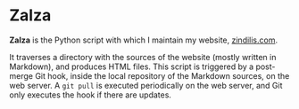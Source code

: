 Zalza
=====

**Zalza** is the Python script with which I maintain my website, 
[zindilis.com](http://zindilis.com/).

It traverses a directory with the sources of the website (mostly written in 
Markdown), and produces HTML files. This script is triggered by a post-merge 
Git hook, inside the local repository of the Markdown sources, on the web 
server. A `git pull` is executed periodically on the web server, and Git only 
executes the hook if there are updates.

